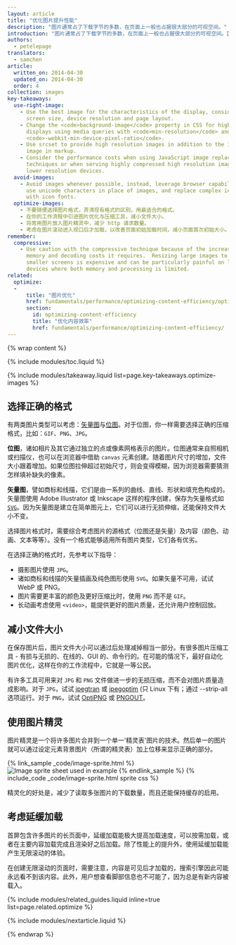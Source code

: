 ```yaml
---
layout: article
title: "优化图片提升性能"
description: "图片通常占了下载字节的多数，在页面上一般也占据很大部分的可视空间。"
introduction: "图片通常占了下载字节的多数，在页面上一般也占据很大部分的可视空间。因此，优化图片通常可以最大限度地给你的网站节省字节并提升性能：浏览器要下载的字节越少，客户端对带宽的竞争就越小，浏览器下载、显示所有资源的速度就越快。"
authors:
  - petelepage
translators:
  - samchen
article:
  written_on: 2014-04-30
  updated_on: 2014-04-30
  order: 4
collection: images
key-takeaways:
  use-right-image:
    - Use the best image for the characteristics of the display, consider
      screen size, device resolution and page layout.
    - Change the <code>background-image</code> property in CSS for high DPI
      displays using media queries with <code>min-resolution</code> and
      <code>-webkit-min-device-pixel-ratio</code>.
    - Use srcset to provide high resolution images in addition to the 1x
      image in markup.
    - Consider the performance costs when using JavaScript image replacement
      techniques or when serving highly compressed high resolution images to
      lower resolution devices.
  avoid-images:
    - Avoid images whenever possible, instead, leverage browser capabilities,
      use unicode characters in place of images, and replace complex icons
      with icon fonts.
  optimize-images:
    - 不要随便选择图片格式，弄清现有格式的区别，用最适合的格式。
    - 在你的工作流程中引进图片优化与压缩工具，减小文件大小。
    - 将常用图片放入图片精灵中，减少 http 请求数量。
    - 考虑在图片滚动进入视口后才加载，以改善页面初始加载时间，减小页面首次初始大小。
remember:
  compressive:
    - Use caution with the compressive technique because of the increased
      memory and decoding costs it requires.  Resizing large images to fit on
      smaller screens is expensive and can be particularly painful on low-end
      devices where both memory and processing is limited.
related:
  optimize:
  -
      title: "图片优化"
      href: fundamentals/performance/optimizing-content-efficiency/optimize-encoding-and-transfer.html#image-optimization
      section:
        id: optimizing-content-efficiency
        title: "优化内容效率"
        href: fundamentals/performance/optimizing-content-efficiency/
---
```


{% wrap content %}

{% include modules/toc.liquid %}

{% include modules/takeaway.liquid list=page.key-takeaways.optimize-images %}

## 选择正确的格式

有两类图片类型可以考虑：[矢量图](http://en.wikipedia.org/wiki/Vector_graphics)与[位图](http://en.wikipedia.org/wiki/Raster_graphics)。对于位图，你一样需要选择正确的压缩格式，比如：`GIF`、`PNG`、`JPG`。

**位图**，诸如相片及其它通过独立的点或像素网格表示的图片。位图通常来自照相机或扫描仪，也可以在浏览器中借助 `canvas` 元素创建。随着图片尺寸的增加，文件大小跟着增加。如果位图拉伸超过初始尺寸，则会变得模糊，因为浏览器需要猜测怎样填补缺失的像素。

**矢量图**，譬如商标和线描，它们是由一系列的曲线、直线、形状和填充色构成的。矢量图使用 Adobe Illustrator 或 Inkscape 这样的程序创建，保存为矢量格式如 [`SVG`](http://css-tricks.com/using-svg/)。因为矢量图是建立在简单图元上，它们可以进行无损伸缩，还能保持文件大小不变。

选择图片格式时，需要综合考虑图片的源格式（位图还是矢量）及内容（颜色、动画、文本等等）。没有一个格式能够适用所有图片类型，它们各有优劣。

在选择正确的格式时，先参考以下指导：

* 摄影图片使用 `JPG`。
* 诸如商标和线描的矢量插画及纯色图形使用 `SVG`。如果矢量不可用，试试 WebP 或 PNG。
* 图片需要更丰富的颜色及更好压缩比时，使用 `PNG` 而不是 `GIF`。
* 长动画考虑使用 `<video>`，能提供更好的图片质量，还允许用户控制回放。

## 减小文件大小

在保存图片后，图片文件大小可以通过后处理减掉相当一部分。有很多图片压缩工具 - 有损与无损的、在线的、GUI 的、命令行的。在可能的情况下，最好自动化图片优化，这样在你的工作流程中，它就是一等公民。

有许多工具可用来对 `JPG` 和 `PNG` 文件做进一步的无损压缩，而不会对图片质量造成影响。对于 `JPG`，试试 [jpegtran](http://jpegclub.org/) 或 [jpegoptim](http://freshmeat.net/projects/jpegoptim/) (只 Linux 下有；通过 --strip-all 选项运行。对于 `PNG`，试试 [OptiPNG](http://optipng.sourceforge.net/) 或 [PNGOUT](http://www.advsys.net/ken/util/pngout.htm)。

## 使用图片精灵

图片精灵是一个将许多图片合并到一个单一'精灵表'图片的技术。然后单一的图片就可以通过设定元素背景图片（所谓的精灵表）加上位移来显示正确的部分。

{% link_sample _code/image-sprite.html %}
<img src="img/sprite-sheet.png" class="center" alt="Image sprite sheet used in example">
{% endlink_sample %}
{% include_code _code/image-sprite.html sprite css %}

精灵化的好处是，减少了读取多张图片的下载数量，而且还能保持缓存的启用。

## 考虑延缓加载

首屏包含许多图片的长页面中，延缓加载能极大提高加载速度，可以按需加载，或者在主要内容加载完成且渲染好之后加载。除了性能上的提升外，使用延缓加载能产生无限滚动的体验。

在创建无限滚动的页面时，需要注意，内容是可见后才加载的，搜索引擎因此可能永远看不到该内容。此外，用户想查看脚部信息也不可能了，因为总是有新内容被载入。

{% include modules/related_guides.liquid inline=true list=page.related.optimize %}

{% include modules/nextarticle.liquid %}

{% endwrap %}
